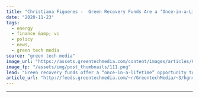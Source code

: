 ```yaml
---
title: "Christiana Figueres -  Green Recovery Funds Are a ‘Once-in-a-Lifetime Opportunity’"
date: "2020-11-23"
tags: 
  - energy
  - finance &amp; vc
  - policy
  - news,
  - green tech media
source: "green tech media"
image_url: "https://assets.greentechmedia.com/content/images/articles/Christiana_Figueres_UN_climate_change_XL_credit_UNFCCC.jpg"
image_fp: "/assets/img/post_thumbnails/111.png"
lead: "Green recovery funds offer a “once-in-a-lifetime” opportunity to tackle climate change, according to former U.N. climate chief Christian Figueres. Countries around the world face a moral imperative not to squander COVID-19 pandemic economic recovery  ..."
article_url: "http://feeds.greentechmedia.com/~r/GreentechMedia/~3/hgn45TkNlDc/christiana-figueres-green-recovery-funds-are-once-in-a-lifetime-opportunity"
---
```


---
